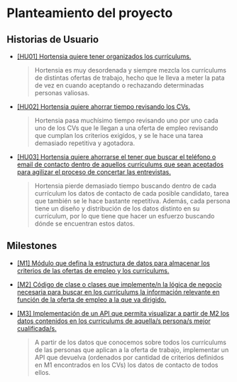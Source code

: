 # Planteamiento del proyecto

## Historias de Usuario

- [[HU01] Hortensia quiere tener organizados los currículums.](https://github.com/aacosa34/Keikaku/issues/7)

  > Hortensia es muy desordenada y siempre mezcla los currículums de distintas ofertas de trabajo, hecho que le lleva a meter la pata de vez en cuando aceptando o rechazando determinadas personas valiosas.

- [[HU02] Hortensia quiere ahorrar tiempo revisando los CVs.](https://github.com/aacosa34/Keikaku/issues/3)
  > Hortensia pasa muchísimo tiempo revisando uno por uno cada uno de los CVs que le llegan a una oferta de empleo revisando que cumplan los criterios exigidos, y se le hace una tarea demasiado repetitiva y agotadora.

- [[HU03] Hortensia quiere ahorrarse el tener que buscar el teléfono o email de contacto dentro de aquellos currículums que sean aceptados para agilizar el proceso de concertar las entrevistas.](https://github.com/aacosa34/Keikaku/issues/6)
  > Hortensia pierde demasiado tiempo buscando dentro de cada currículum los datos de contacto de cada posible candidato, tarea que también se le hace bastante repetitiva. Además, cada persona tiene un diseño y distribución de los datos distinto en su currículum, por lo que tiene que hacer un esfuerzo buscando dónde se encuentran estos datos.

## Milestones

- [[M1] Módulo que defina la estructura de datos para almacenar los criterios de las ofertas de empleo y los currículums.](https://github.com/aacosa34/Keikaku/milestone/2)

- [[M2] Código de clase o clases que implemente/n la lógica de negocio necesaria para buscar en los currículums la información relevante en función de la oferta de empleo a la que va dirigido.](https://github.com/aacosa34/Keikaku/milestone/6)

- [[M3] Implementación de un API que permita visualizar a partir de M2 los datos contenidos en los currículums de aquella/s persona/s mejor cualificada/s.](https://github.com/aacosa34/Keikaku/milestone/9)
  > A partir de los datos que conocemos sobre todos los currículums de las personas que aplican a la oferta de trabajo, implementar un API que devuelva (ordenados por cantidad de criterios definidos en M1 encontrados en los CVs) los datos de contacto de todos ellos.
